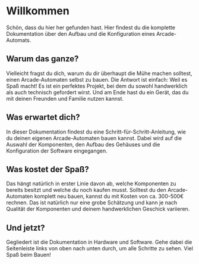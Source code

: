 # Willkommen

Schön, dass du hier her gefunden hast. Hier findest du die komplette Dokumentation über den Aufbau und die Konfiguration
eines Arcade-Automats.

## Warum das ganze?

Vielleicht fragst du dich, warum du dir überhaupt die Mühe machen solltest, einen Arcade-Automaten selbst zu bauen.
Die Antwort ist einfach: Weil es Spaß macht! Es ist ein perfektes Projekt, bei dem du sowohl handwerklich als auch
technisch gefordert wirst. Und am Ende hast du ein Gerät, das du mit deinen Freunden und Familie nutzen kannst.

## Was erwartet dich?

In dieser Dokumentation findest du eine Schritt-für-Schritt-Anleitung, wie du deinen eigenen Arcade-Automaten bauen
kannst. Dabei wird auf die Auswahl der Komponenten, den Aufbau des Gehäuses und die Konfiguration der Software
eingegangen.

## Was kostet der Spaß?

Das hängt natürlich in erster Linie davon ab, welche Komponenten zu bereits besitzt und welche du noch kaufen musst.
Solltest du den Arcade-Automaten komplett neu bauen, kannst du mit Kosten von ca. 300-500€ rechnen. Das ist natürlich
nur eine grobe Schätzung und kann je nach Qualität der Komponenten und deinem handwerklichen Geschick variieren.

## Und jetzt?

Gegliedert ist die Dokumentation in Hardware und Software. Gehe dabei die Seitenleiste links von oben nach unten durch,
um alle Schritte zu sehen. Viel Spaß beim Bauen!